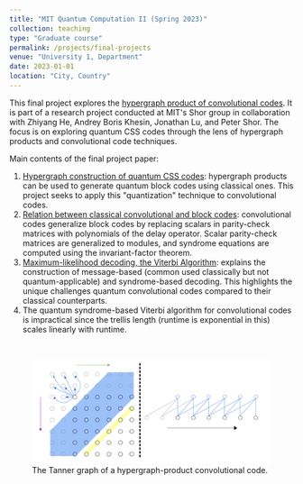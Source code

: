 ```yaml
---
title: "MIT Quantum Computation II (Spring 2023)"
collection: teaching
type: "Graduate course"
permalink: /projects/final-projects
venue: "University 1, Department"
date: 2023-01-01
location: "City, Country"
---
```


This final project explores the [hypergraph product of convolutional codes](/files/8371_final_project.pdf). It is part of a research project conducted at MIT's Shor group in collaboration with Zhiyang He, Andrey Boris Khesin, Jonathan Lu, and Peter Shor. The focus is on exploring quantum CSS codes through the lens of hypergraph products and convolutional code techniques.

Main contents of the final project paper: 

1. <u>Hypergraph construction of quantum CSS codes</u>: hypergraph products can be used to generate quantum block codes using classical ones. This project seeks to apply this "quantization" technique to convolutional codes. 
2. <u>Relation between classical convolutional and block codes</u>: convolutional codes generalize block codes by replacing scalars in parity-check matrices with polynomials of the delay operator. Scalar parity-check matrices are generalized to modules, and syndrome equations are computed using the invariant-factor theorem. 
3. <u>Maximum-likelihood decoding, the Viterbi Algorithm</u>: explains the construction of message-based (common used classically but not quantum-applicable) and syndrome-based decoding. This highlights the unique challenges quantum convolutional codes compared to their classical counterparts. 
4. The quantum syndrome-based Viterbi algorithm for convolutional codes is impractical since the trellis length (runtime is exponential in this) scales linearly with runtime. 

<br/>
<figure>
  <img src='/images/qHGPC.png' alt='Tanner Graph'>
  <figcaption> The Tanner graph of a hypergraph-product convolutional code. 
  </figcaption>
</figure>